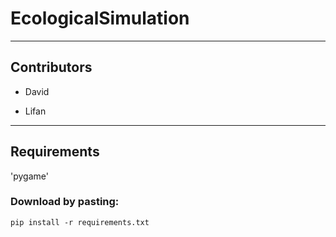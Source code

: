 # EcologicalSimulation

***
## Contributors

* David
    
* Lifan

***
## Requirements

'pygame'

### Download by pasting: 
    pip install -r requirements.txt